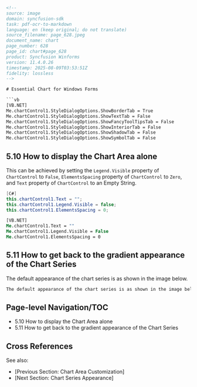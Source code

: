 ```html
<!--
source: image
domain: syncfusion-sdk
task: pdf-ocr-to-markdown
language: en (keep original; do not translate)
source_filename: page_628.jpeg
document_name: chart
page_number: 628
page_id: chart#page_628
product: Syncfusion Winforms
version: 11.4.0.26
timestamp: 2025-08-09T03:53:51Z
fidelity: lossless
-->

# Essential Chart for Windows Forms

```vb
[VB.NET]
Me.chartControl1.StyleDialogOptions.ShowBorderTab = True
Me.chartControl1.StyleDialogOptions.ShowTextTab = False
Me.chartControl1.StyleDialogOptions.ShowFancyToolTipsTab = False
Me.chartControl1.StyleDialogOptions.ShowInteriorTab = False
Me.chartControl1.StyleDialogOptions.ShowShadowTab = False
Me.chartControl1.StyleDialogOptions.ShowSymbolTab = False
```

## 5.10 How to display the Chart Area alone

This can be achieved by setting the `Legend.Visible` property of `ChartControl` to `False`, `ElementsSpacing` property of `ChartControl` to `Zero`, and `Text` property of `ChartControl` to an Empty String.

```csharp
[C#]
this.chartControl1.Text = "";
this.chartControl1.Legend.Visible = false;
this.chartControl1.ElementsSpacing = 0;
```

```vb
[VB.NET]
Me.chartControl1.Text = ""
Me.chartControl1.Legend.Visible = False
Me.chartControl1.ElementsSpacing = 0
```

## 5.11 How to get back to the gradient appearance of the Chart Series

The default appearance of the chart series is as shown in the image below.

```markdown
The default appearance of the chart series is as shown in the image below.
```

## Page-level Navigation/TOC
- 5.10 How to display the Chart Area alone
- 5.11 How to get back to the gradient appearance of the Chart Series

## Cross References
See also:
- [Previous Section: Chart Area Customization]
- [Next Section: Chart Series Appearance]

<!-- tags: [windowsforms, chart, syncfusion, gradient, legend, chartcontrol, elementspacing, chart series] keywords: [chart area, gradient appearance, chart series, legend, text property, elements spacing] -->
```